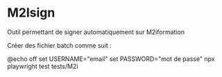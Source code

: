 # M2Isign

Outil permettant de signer automatiquement sur M2iformation

Créer des fichier batch comme suit : 

@echo off
set USERNAME="email"
set PASSWORD="mot de passe"
npx playwright test tests/M2i
